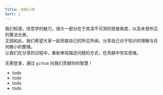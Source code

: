 ```yaml
---
Title: 贡献心得
Sort: 2
---
```


我们知道，信息学的魅力，很大一部分在于其深不可测的思维角度，以及未曾所见的算法光景。  
正因如此，我们希望大家一起贡献自己的所见所闻，分享自己对于知识的理解与任何微小的整理。  
让我们在分享的过程中，重新审视描述问题的方式，在贡献中夯实思维。  

无需登录，通过 `github` 向我们贡献你的智慧！  

* todo
* todo
* todo
* todo
  
<!-- Want to report a bug, request a feature, contribute or translate Raneto?  
At the moment most things can be contributed via the main [Raneto GitHub repository](https://github.com/ryanlelek/Raneto).

* [Submit a bug report](https://github.com/ryanlelek/Raneto/issues?labels=bug)
* [Submit a feature request](https://github.com/ryanlelek/Raneto/issues?labels=enhancement)
* [Submit a pull request](https://github.com/ryanlelek/Raneto/pulls)
* Submit a language translation (TODO) -->
